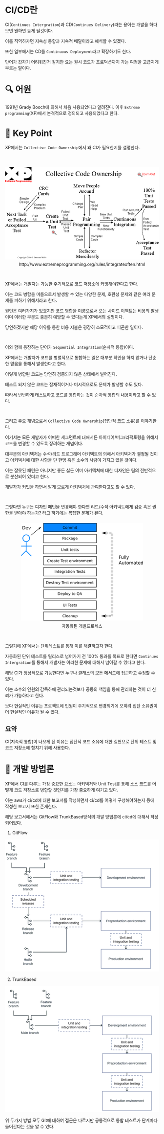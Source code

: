 # CI/CD란


CI(`Continues Intergration`)과 CD(`Continues Delivery`)라는 용어는 개발을 하다보면 왠하면 듣게 될것이다.

이를 직역하자면 지속성 통합과 지속적 배달이라고 해석할 수 있겠다.

또한 일부에서는 CD를 `Continuous Deployment`라고 확장하기도 한다.


단어가 갑자기 어려워진거 같지만 요는 원시 코드가 프로덕션까지 가는 여정을 고급지게 부르는 말이다.

# 🔍 어원

1991년 Grady Booch에 의해서 처음 사용되었다고 알려진다. 이후 `Extreme programming`(XP)에서 본격적으로 정의되고 사용되었다고 한다.

# 🔑 Key Point

XP에서는 `Collective Code Ownership`에서 왜 CI가 필요한지를 설명한다.

<br>


<p align="center" style="color:gray">
    <img style="margin:10px 0px -10px"  src="./img/Collective Code Ownership.png" width=600 />
    <p align="center">http://www.extremeprogramming.org/rules/integrateoften.html</p>
    <br>
</p> 


XP에서는 개발자는 가능한 주기적으로 코드 저장소에 커밋해야한다고 한다.

이는 코드 병합을 미룸으로서 발생할 수 있는 다양한 문제, 호환성 문제와 같은 여러 문제를 피하기 위해서라고 한다.

원인은 여러가지가 있겠지만 코드 병합을 미룸으로서 오는 사이드 이펙트는 비용의 발생이며 이러한 부분도 충분히 예방할 수 있다는게 XP에서의 설명이다.

당연하겠지만 해당 이유를 통한 비용 지불은 굉장히 소모적이고 피곤한 일이다.

<br>

이와 함께 등장하는 단어가 `Sequential Integration`(순차적 통합)이다.

XP에서는 개발자가 코드를 병렬적으로 통합하는 일은 대부분 확인을 하지 않거나 단순한 믿음을 통해서 발생한다고 한다.

이렇게 병합된 코드는 당연히 검증되지 않은 상태에서 벌어진다.

테스트 되지 않은 코드는 잠재적이거나 미시적으로도 문제가 발생할 수도 있다.

따라서 빈번하게 테스트하고 코드를 통합하는 것이 순차적 통합의 내용이라고 할 수 있다.

<br>

그리고 주요 개념으로서 `Collective Code Ownership`(집단적 코드 소유)를 이야기한다.

여기서는 모든 개발자가 어떠한 세그먼트에 대해서든 아이디어/버그/리팩토링을 위해서 코드를 변경할 수 있도록 장려하는 개념이다.

대부분의 아키텍처는 수석/리드 프로그래머 아키텍트의 의해서 아키텍처가 결정될 것이고 아키텍처에 대한 사항을 단 한명 혹은 소수의 사람이 가지고 있을 것이다.

이는 잘못된 패턴은 아니지만 좋든 싫든 이미 아키텍처에 대한 디자인은 팀의 전반적으로 분산되어 있더고 한다.


개발자가 커밋을 하면서 알게 모르게 아키텍처에 관여한다고도 할 수 있다.


<br>

그렇다면 누구든 디자인 패턴을 변경해야 한다면 리드/수석 아키텍트에게 검증 혹은 권한을 받아야 하는가? 라고 하기에는 복잡한 문제가 된다.

<p align="center" style="color:gray">
    <img style="margin:10px 0px -10px" src="./img/Fully Automated.png"  width=400 />
    <p align="center">자동화된 개발프로세스</p>
    <br>
</p> 


그렇기에 XP에서는 단위테스트를 통해 이를 해결하고자 한다.

자동화된 단위 테스트를 릴리스로 넘어가기 전 100% 통과를 목표로 한다면 `Continues Intergration`를 통해서 개발자는 이러한 문제에 대해서 넘어갈 수 있다고 한다.

해당 CI가 정상적으로 기능한다면 누구나 클래스의 모든 메서드에 접근하고 수정할 수 있다. 

이는 소수의 인원의 감독하에 관리되는것보다 공동의 책임을 통해 관리하는 것이 더 신뢰가 가능하다고 한다.

보다 현실적인 이유는 프로젝트에 인원이 주기적으로 변경되기에 오히려 집단 소유권이 더 현실적인 이유가 될 수 있다.

## 요약

CI(지속적 통합)이 나오게 된 이유는 집단적 코드 소유에 대한 실현으로 단위 테스트 및 코드 저장소에 합치기 위해 사용한다.


# 📜 개발 방법론

XP에서 CI를 다루는 가장 중요한 요소는 아키텍처와 Unit Test를 통해 소스 코드를 어떻게 코드 저장소로 병합할 것인지를 가장 중요하게 여기고 있다.

이는 aws가 ci/cd에 대한 보고서를 작성하면서 ci/cd를 어떻게 구성해야하는지 등에 작성한 보고서 또한 존재한다.

해당 보고서에서는 GitFlow와 TrunkBased방식의 개발 방법론에 ci/cd에 대해서 작성되어있다.

1. GitFlow

<img src="./img/GitFlow.png">

2. TrunkBased

<img src="./img/TrunkBased.png">

 
위 두가지 방법 모두 Git에 대하여 접근은 다르지만 공통적으로 통합 테스트가 단계마다 들어간다는 것을 알 수 있다.